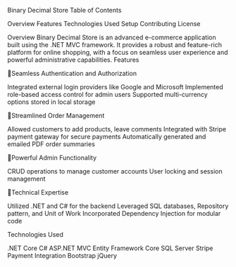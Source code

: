 Binary Decimal Store
Table of Contents

Overview
Features
Technologies Used
Setup
Contributing
License

Overview
Binary Decimal Store is an advanced e-commerce application built using the .NET MVC framework. It provides a robust and feature-rich platform for online shopping, with a focus on seamless user experience and powerful administrative capabilities.
Features


🔹Seamless Authentication and Authorization

Integrated external login providers like Google and Microsoft
Implemented role-based access control for admin users
Supported multi-currency options stored in local storage

🔹Streamlined Order Management

Allowed customers to add products, leave comments
Integrated with Stripe payment gateway for secure payments
Automatically generated and emailed PDF order summaries

🔹Powerful Admin Functionality

CRUD operations to manage customer accounts
User locking and session management

🔹Technical Expertise

Utilized .NET and C# for the backend
Leveraged SQL databases, Repository pattern, and Unit of Work
Incorporated Dependency Injection for modular code

Technologies Used

.NET Core
C#
ASP.NET MVC
Entity Framework Core
SQL Server
Stripe Payment Integration
Bootstrap
jQuery
